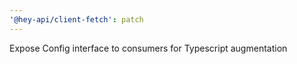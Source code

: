 ```yaml
---
'@hey-api/client-fetch': patch
---
```


Expose Config interface to consumers for Typescript augmentation
